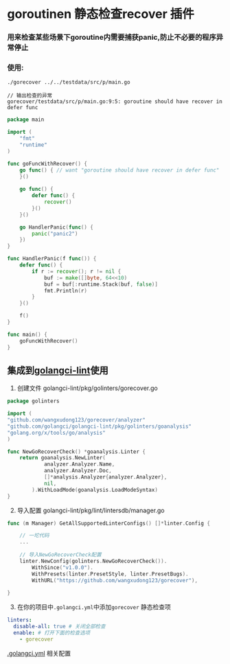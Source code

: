 # goroutinen 静态检查recover 插件
### 用来检查某些场景下goroutine内需要捕获panic,防止不必要的程序异常停止

### 使用:

```
./gorecover ../../testdata/src/p/main.go

// 输出检查的异常
gorecover/testdata/src/p/main.go:9:5: goroutine should have recover in defer func

```

```go
package main

import (
	"fmt"
	"runtime"
)

func goFuncWithRecover() {
	go func() { // want "goroutine should have recover in defer func"
	}()
	
	go func() {
		defer func() {
			recover()
		}()
	}()

	go HandlerPanic(func() {
		panic("panic2")
	})
}

func HandlerPanic(f func()) {
	defer func() {
		if r := recover(); r != nil {
			buf := make([]byte, 64<<10)
			buf = buf[:runtime.Stack(buf, false)]
			fmt.Println(r)
		}
	}()

	f()
}

func main() {
	goFuncWithRecover()
}
```
## 集成到[golangci-lint](https://golangci-lint.run)使用

1. 创建文件 golangci-lint/pkg/golinters/gorecover.go

```go
package golinters

import (
"github.com/wangxudong123/gorecover/analyzer"
"github.com/golangci/golangci-lint/pkg/golinters/goanalysis"
"golang.org/x/tools/go/analysis"
)

func NewGoRecoverCheck() *goanalysis.Linter {
    return goanalysis.NewLinter(
            analyzer.Analyzer.Name,
            analyzer.Analyzer.Doc,
            []*analysis.Analyzer{analyzer.Analyzer},
            nil,
        ).WithLoadMode(goanalysis.LoadModeSyntax)
}

   ```
2. 导入配置 golangci-lint/pkg/lint/lintersdb/manager.go

```go
func (m Manager) GetAllSupportedLinterConfigs() []*linter.Config {

	// 一坨代码
	...
	
	// 导入NewGoRecoverCheck配置 
	linter.NewConfig(golinters.NewGoRecoverCheck()).
		WithSince("v1.0.0").
		WithPresets(linter.PresetStyle, linter.PresetBugs).
		WithURL("https://github.com/wangxudong123/gorecover"),
	
}
```

3. 在你的项目中`.golangci.yml`中添加`gorecover` 静态检查项
```yaml
linters:
  disable-all: true # 关闭全部检查
  enable: # 打开下面的检查选项
    - gorecover
```

[.golangci.yml](https://golangci-lint.run/usage/configuration) 相关配置